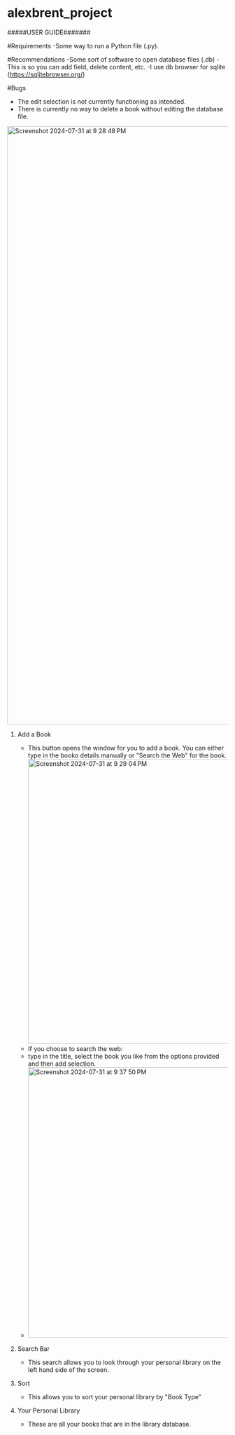 # alexbrent_project

#####USER GUIDE#######

#Requirements
-Some way to run a Python file (.py).

#Recommendations
-Some sort of software to open database files (.db)
  -This is so you can add field, delete content, etc.
  -I use db browser for sqlite (https://sqlitebrowser.org/)

#Bugs
- The edit selection is not currently functioning as intended.
- There is currently no way to delete a book without editing the database file.

<img width="1366" alt="Screenshot 2024-07-31 at 9 28 48 PM" src="https://github.com/user-attachments/assets/35813c7c-2bc8-41b6-8f35-819873fe932d">

1. Add a Book
   - This button opens the window for you to add a book. You can either type in the booko details manually or "Search the Web" for the book.<img width="650"         alt="Screenshot 2024-07-31 at 9 29 04 PM" src="https://github.com/user-attachments/assets/62edfbf1-1298-4e5d-916f-205c297984b2">
   - If you choose to search the web:
   -   type in the title, select the book you like from the options provided and then add selection.
   -   <img width="617" alt="Screenshot 2024-07-31 at 9 37 50 PM" src="https://github.com/user-attachments/assets/90617323-6470-4076-bc19-6a0ddf13b6c8">

 2. Search Bar
    - This search allows you to look through your personal library on the left hand side of the screen.
   
 3. Sort
    - This allows you to sort your personal library by "Book Type"
   
 4. Your Personal Library
    - These are all your books that are in the library database.
